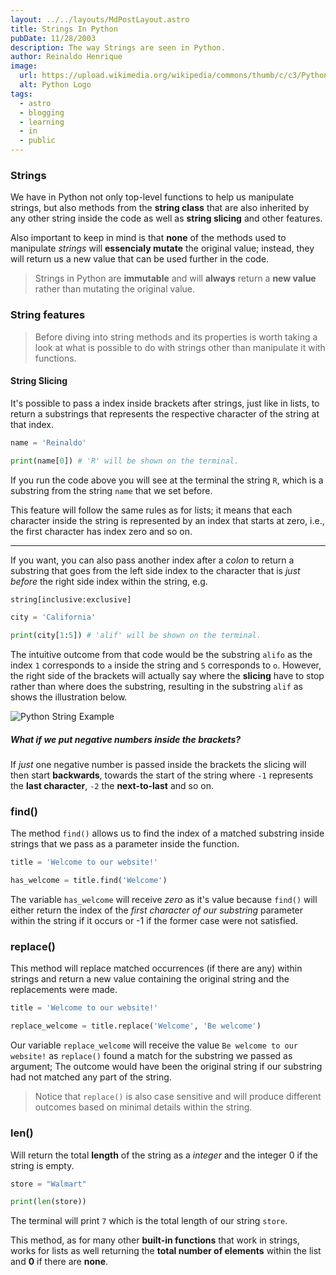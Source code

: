 ```yaml
---
layout: ../../layouts/MdPostLayout.astro
title: Strings In Python
pubDate: 11/28/2003
description: The way Strings are seen in Python.
author: Reinaldo Henrique
image:
  url: https://upload.wikimedia.org/wikipedia/commons/thumb/c/c3/Python-logo-notext.svg/640px-Python-logo-notext.svg.png
  alt: Python Logo
tags:
  - astro
  - blogging
  - learning
  - in
  - public
---
```


### Strings

We have in Python not only top-level functions to help us manipulate strings, but also methods from the **string class** that are also inherited by any other string inside the code as well as **string slicing** and other features.

Also important to keep in mind is that **none** of the methods used to manipulate _strings_ will **essencialy mutate** the original value; instead, they will return us a new value that can be used further in the code.

> Strings in Python are **immutable** and will **always** return a **new value** rather than mutating the original value.

### String features

> Before diving into string methods and its properties is worth taking a look at what is possible to do with strings other than manipulate it with functions.

#### String Slicing

It's possible to pass a index inside brackets after strings, just like in lists, to return a substrings that represents the respective character of the string at that index.

```python
name = 'Reinaldo'

print(name[0]) # 'R' will be shown on the terminal.
```

If you run the code above you will see at the terminal the string `R`, which is a substring from the string `name` that we set before.

This feature will follow the same rules as for lists; it means that each character inside the string is represented by an index that starts at zero, i.e., the first character has index zero and so on.

---

If you want, you can also pass another index after a _colon_ to return a substring that goes from the left side index to the character that is _just before_ the right side index within the string, e.g.

```python
string[inclusive:exclusive]
```

```python
city = 'California'

print(city[1:5]) # 'alif' will be shown on the terminal.
```

The intuitive outcome from that code would be the substring `alifo` as the index `1` corresponds to `a` inside the string and `5` corresponds to `o`.
However, the right side of the brackets will actually say where the **slicing** have to stop rather than where does the substring, resulting in the substring `alif` as shows the illustration below.

![Python String Example](/assets/strings-asset-1.svg "Python")

##### What if we put _negative numbers_ inside the brackets?

If _just_ one negative number is passed inside the brackets the slicing will then start **backwards**, towards the start of the string where `-1` represents the **last character**, `-2` the **next-to-last** and so on.

### find()

The method `find()` allows us to find the index of a matched substring inside strings that we pass as a parameter inside the function.

```python
title = 'Welcome to our website!'

has_welcome = title.find('Welcome')
```

The variable `has_welcome` will receive _zero_ as it's value because `find()` will either return the index of the _first character of our substring_ parameter within the string if it occurs or -1 if the former case were not satisfied.

### replace()

This method will replace matched occurrences (if there are any) within strings and return a new value containing the original string and the replacements were made.

```python
title = 'Welcome to our website!'

replace_welcome = title.replace('Welcome', 'Be welcome')
```

Our variable `replace_welcome` will receive the value `Be welcome to our website!` as `replace()` found a match for the substring we passed as argument; The outcome would have been the original string if our substring had not matched any part of the string.

> Notice that `replace()` is also case sensitive and will produce different outcomes based on minimal details within the string.

### len()

Will return the total **length** of the string as a _integer_ and the integer 0 if the string is empty.

```python
store = "Walmart"

print(len(store))
```

The terminal will print `7` which is the total length of our string `store`.

This method, as for many other **built-in functions** that work in strings, works for lists as well returning the **total number of elements** within the list and **0** if there are **none**.
